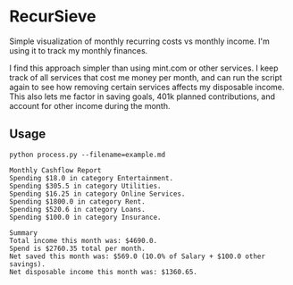 # RecurSieve

Simple visualization of monthly recurring costs vs monthly income. I'm using it
to track my monthly finances.

I find this approach simpler than using mint.com or other services. I keep track
of all services that cost me money per month, and can run the script again to
see how removing certain services affects my disposable income. This also lets
me factor in saving goals, 401k planned contributions, and account for other
income during the month.

## Usage
```
python process.py --filename=example.md
```
```
Monthly Cashflow Report
Spending $18.0 in category Entertainment.
Spending $305.5 in category Utilities.
Spending $16.25 in category Online Services.
Spending $1800.0 in category Rent.
Spending $520.6 in category Loans.
Spending $100.0 in category Insurance.

Summary
Total income this month was: $4690.0.
Spend is $2760.35 total per month.
Net saved this month was: $569.0 (10.0% of Salary + $100.0 other savings).
Net disposable income this month was: $1360.65.
```
